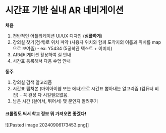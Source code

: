 # 시간표 기반 실내 AR 네비게이션
**채윤**
1. 전반적인 어플리케이션 UI/UX 디자인 (**심플하게**)
2. 강의실 찾기(검색)로 위치 파악 (사용자 위치와 함께 도착지의 이름과 위치를 map으로 보여줌) - ex: Y5434 (5공학관 텍스트 + 이미지)
3. AR네비게이션 활용하여 길 안내
4. 시간표 등록해서 다음 수업 안내

**동주**
1. 강의실 검색 알고리즘
2. 시간표 캡처본 (마이아이웹 또는 에타)으로 시간표 뽑아내는 알고리즘 (컴퓨터 비전) - 꼭 완성 다 시킬필요없음. 
3. 남은 시간 (걸어서, 뛰어서) 몇 분인지 알려주기
#### 크롤링도 써서 학교 정보 뭐 가져오면 좋겠다!
![[Pasted image 20240906173453.png]]